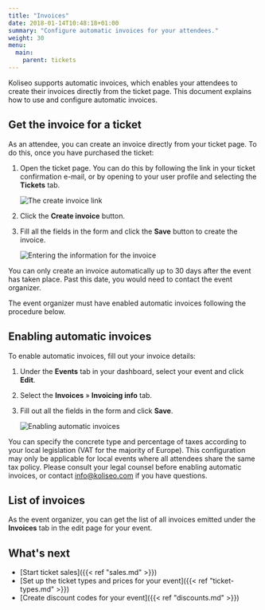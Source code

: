 ```yaml
---
title: "Invoices"
date: 2018-01-14T10:48:18+01:00
summary: "Configure automatic invoices for your attendees."
weight: 30
menu:
  main:
    parent: tickets
---
```


Koliseo supports automatic invoices, which enables your attendees to create their invoices directly from the ticket page. This document explains how to use and configure automatic invoices.

## Get the invoice for a ticket

As an attendee, you can create an invoice directly from your ticket page. To do this, once you have purchased the ticket:

1. Open the ticket page. You can do this by following the link in your ticket confirmation e-mail, or by opening to your user profile and selecting the **Tickets** tab.

    ![The create invoice link](/img/screenshots/tickets/invoices-create.jpg)

2. Click the **Create invoice** button.
3. Fill all the fields in the form and click the **Save** button to create the invoice.

    ![Entering the information for the invoice](/img/screenshots/tickets/invoices-client-info.jpg)

You can only create an invoice automatically up to 30 days after the event has taken place. Past this date, you would need to contact the event organizer.

<aside class="note">
The event organizer must have enabled automatic invoices following the procedure below.
</aside>

## Enabling automatic invoices

To enable automatic invoices, fill out your invoice details:

1. Under the **Events** tab in your dashboard, select your event and click **Edit**. 
2. Select the **Invoices** &raquo; **Invoicing info** tab.
3. Fill out all the fields in the form and click **Save**.

    ![Enabling automatic invoices](/img/screenshots/tickets/invoices-organizer-info.jpg)

You can specify the concrete type and percentage of taxes according to your local legislation (VAT for the majority of Europe). This configuration may only be applicable for local events where all attendees share the same tax policy. Please consult your legal counsel before enabling automatic invoices, or contact info@koliseo.com if you have questions.

## List of invoices

As the event organizer, you can get the list of all invoices emitted under the **Invoices** tab in the edit page for your event.

## What's next

* [Start ticket sales]({{< ref "sales.md" >}})
* [Set up the ticket types and prices for your event]({{< ref "ticket-types.md" >}})
* [Create discount codes for your event]({{< ref "discounts.md" >}})

